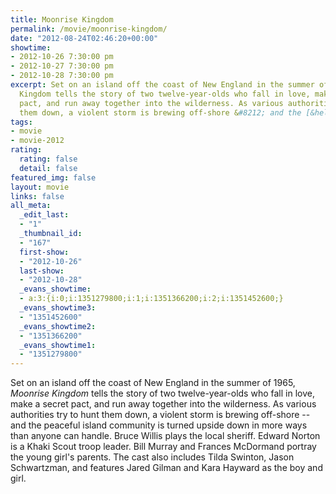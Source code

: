 ```yaml
---
title: Moonrise Kingdom
permalink: /movie/moonrise-kingdom/
date: "2012-08-24T02:46:20+00:00"
showtime:
- 2012-10-26 7:30:00 pm
- 2012-10-27 7:30:00 pm
- 2012-10-28 7:30:00 pm
excerpt: Set on an island off the coast of New England in the summer of 1965, Moonrise
  Kingdom tells the story of two twelve-year-olds who fall in love, make a secret
  pact, and run away together into the wilderness. As various authorities try to hunt
  them down, a violent storm is brewing off-shore &#8212; and the [&hellip;]
tags:
- movie
- movie-2012
rating:
  rating: false
  detail: false
featured_img: false
layout: movie
links: false
all_meta:
  _edit_last:
  - "1"
  _thumbnail_id:
  - "167"
  first-show:
  - "2012-10-26"
  last-show:
  - "2012-10-28"
  _evans_showtime:
  - a:3:{i:0;i:1351279800;i:1;i:1351366200;i:2;i:1351452600;}
  _evans_showtime3:
  - "1351452600"
  _evans_showtime2:
  - "1351366200"
  _evans_showtime1:
  - "1351279800"
---
```


Set on an island off the coast of New England in the summer of 1965, *Moonrise Kingdom* tells the story of two twelve-year-olds who fall in love, make a secret pact, and run away together into the wilderness. As various authorities try to hunt them down, a violent storm is brewing off-shore -- and the peaceful island community is turned upside down in more ways than anyone can handle. Bruce Willis plays the local sheriff. Edward Norton is a Khaki Scout troop leader. Bill Murray and Frances McDormand portray the young girl's parents. The cast also includes Tilda Swinton, Jason Schwartzman, and features Jared Gilman and Kara Hayward as the boy and girl.